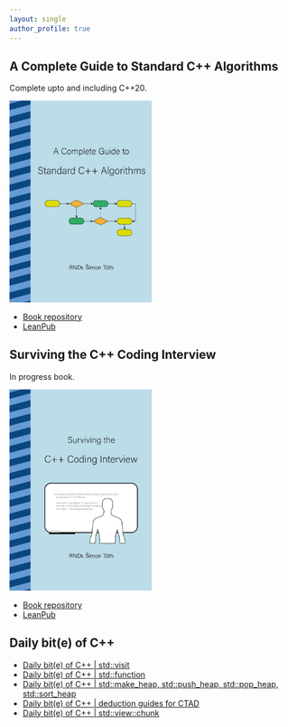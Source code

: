 ```yaml
---
layout: single
author_profile: true
---
```


## A Complete Guide to Standard C++ Algorithms

Complete upto and including C++20.

[<img src="assets/images/book_algorithms_cover.png" width="50%">](https://leanpub.com/cpp-algorithms-guide)

- [Book repository](https://github.com/HappyCerberus/book-cpp-algorithms)
- [LeanPub](https://leanpub.com/cpp-algorithms-guide)

## Surviving the C++ Coding Interview

In progress book.

[<img src="assets/images/book_coding_interview_cover.png" width="50%">](https://leanpub.com/cpp-coding-interview)

- [Book repository](https://leanpub.com/cpp-coding-interview)
- [LeanPub](https://leanpub.com/cpp-coding-interview)

## Daily bit(e) of C++

<ul>
<!-- SUBSTACK:START --><li><a href="https://medium.com/@simontoth/daily-bit-e-of-c-std-visit-8efc64a9f497?source=rss-1e1de1006a93------2">Daily bit&lpar;e&rpar; of C++ | std::visit</a></li><li><a href="https://medium.com/@simontoth/daily-bit-e-of-c-std-function-954acfbf1a55?source=rss-1e1de1006a93------2">Daily bit&lpar;e&rpar; of C++ | std::function</a></li><li><a href="https://medium.com/@simontoth/daily-bit-e-of-c-std-make-heap-std-push-heap-std-pop-heap-std-sort-heap-2b4f3791009e?source=rss-1e1de1006a93------2">Daily bit&lpar;e&rpar; of C++ | std::make_heap, std::push_heap, std::pop_heap, std::sort_heap</a></li><li><a href="https://medium.com/@simontoth/daily-bit-e-of-c-deduction-guides-for-ctad-ebc35973bcd3?source=rss-1e1de1006a93------2">Daily bit&lpar;e&rpar; of C++ | deduction guides for CTAD</a></li><li><a href="https://medium.com/@simontoth/daily-bit-e-of-c-std-view-chunk-dd11cc08e975?source=rss-1e1de1006a93------2">Daily bit&lpar;e&rpar; of C++ | std::view::chunk</a></li><!-- SUBSTACK:END -->
</ul>